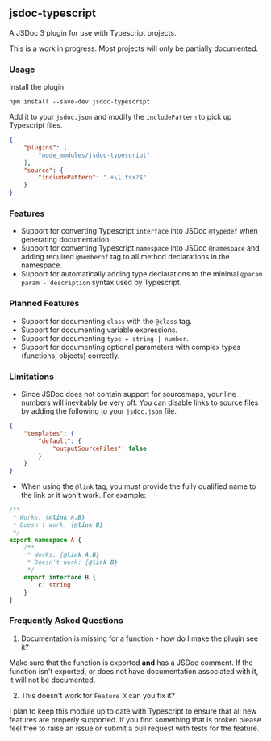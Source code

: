 ## jsdoc-typescript

A JSDoc 3 plugin for use with Typescript projects.

This is a work in progress. Most projects will only be partially documented.

### Usage

Install the plugin

```text
npm install --save-dev jsdoc-typescript
```

Add it to your `jsdoc.json` and modify the `includePattern` to pick up Typescript files.

```json
{
    "plugins": [
        "node_modules/jsdoc-typescript"
    ],
    "source": {
        "includePattern": ".+\\.tsx?$"
    }
}
```

### Features

- Support for converting Typescript `interface` into JSDoc `@typedef` when generating documentation.
- Support for converting Typescript `namespace` into JSDoc `@namespace` and adding required `@memberof` tag to all method declarations in the namespace.
- Support for automatically adding type declarations to the minimal `@param param - description` syntax used by Typescript.

### Planned Features

- Support for documenting `class` with the `@class` tag.
- Support for documenting variable expressions.
- Support for documenting `type = string | number`.
- Support for documenting optional parameters with complex types (functions, objects) correctly.


### Limitations

- Since JSDoc does not contain support for sourcemaps, your line numbers will inevitably be very off. You can disable links to source files by adding the following to your `jsdoc.json` file.

```json
{
    "templates": {
        "default": {
            "outputSourceFiles": false
        }
    }
}
```

- When using the `@link` tag, you must provide the fully qualified name to the link or it won't work. For example:

```typescript
/**
 * Works: {@link A.B}
 * Doesn't work: {@link B}
 */
export namespace A {
    /**
     * Works: {@link A.B}
     * Doesn't work: {@link B}
     */
    export interface B {
        c: string
    }
}
```

### Frequently Asked Questions

1. Documentation is missing for a function - how do I make the plugin see it?

Make sure that the function is exported **and** has a JSDoc comment. If the function isn't exported, or does not have documentation associated with it, it will not be documented.

2. This doesn't work for `Feature X` can you fix it?

I plan to keep this module up to date with Typescript to ensure that all new features are properly supported. If you find something that is broken please feel free to raise an issue or submit a pull request with tests for the feature.
